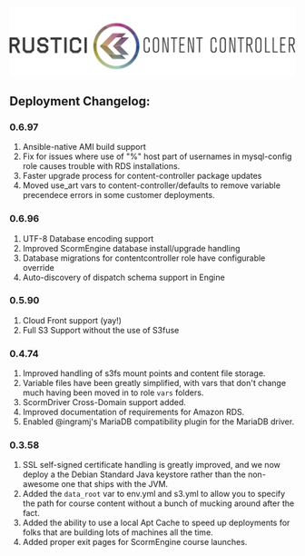 ![RusticiContentControllerLogo](img/Rustici_ContentController.png)

## Deployment Changelog:

### 0.6.97

1. Ansible-native AMI build support
1. Fix for issues where use of "%" host part of usernames in mysql-config role causes trouble with RDS installations.
1. Faster upgrade process for content-controller package updates
1. Moved use_art vars to content-controller/defaults to remove variable precendece errors in some customer deployments.

### 0.6.96

1. UTF-8 Database encoding support
1. Improved ScormEngine database install/upgrade handling
1. Database migrations for contentcontroller role have configurable override
1. Auto-discovery of dispatch schema support in Engine

### 0.5.90

1. Cloud Front support (yay!)
1. Full S3 Support without the use of S3fuse

### 0.4.74

1. Improved handling of s3fs mount points and content file storage.
1. Variable files have been greatly simplified, with vars that don't change much having been moved in to role `vars` folders.
1. ScormDriver Cross-Domain support added.
1. Improved documentation of requirements for Amazon RDS.
1. Enabled @ingramj's MariaDB compatibility plugin for the MariaDB driver.

### 0.3.58

1. SSL self-signed certificate handling is greatly improved, and we now deploy a the Debian Standard Java keystore rather than the non-awesome one that ships with the JVM.
1. Added the `data_root` var to env.yml and s3.yml to allow you to specify the path for course content without a bunch of mucking around after the fact.
1. Added the ability to use a local Apt Cache to speed up deployments for folks that are building lots of machines all the time.
1. Added proper exit pages for ScormEngine course launches.
